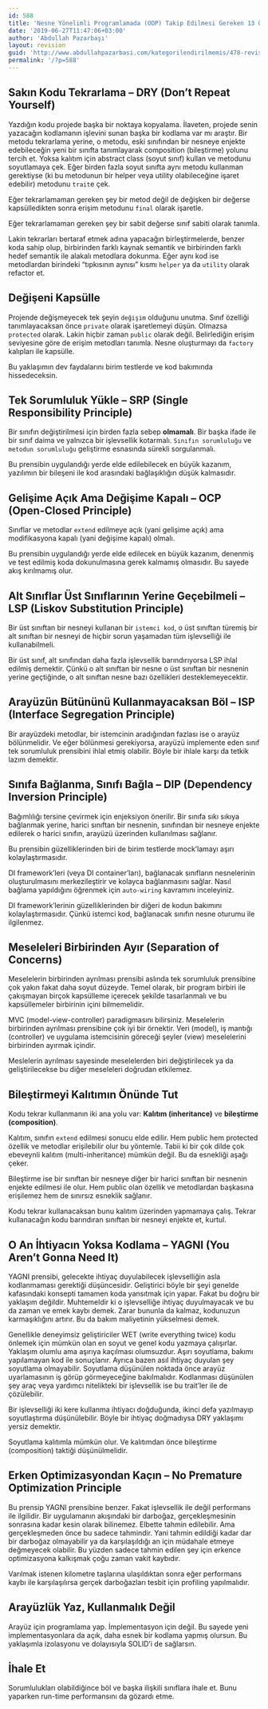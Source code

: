 ```yaml
---
id: 588
title: 'Nesne Yönelimli Programlamada (OOP) Takip Edilmesi Gereken 13 Önemli Prensip'
date: '2019-06-27T11:47:06+03:00'
author: 'Abdullah Pazarbaşı'
layout: revision
guid: 'http://www.abdullahpazarbasi.com/kategorilendirilmemis/478-revision-v1'
permalink: '/?p=588'
---
```


## Sakın Kodu Tekrarlama – DRY (Don’t Repeat Yourself)

Yazdığın kodu projede başka bir noktaya kopyalama. İlaveten, projede senin yazacağın kodlamanın işlevini sunan başka bir kodlama var mı araştır. Bir metodu tekrarlama yerine, o metodu, eski sınıfından bir nesneye enjekte edebileceğin yeni bir sınıfta tanımlayarak composition (bileştirme) yolunu tercih et. Yoksa kalıtım için abstract class (soyut sınıf) kullan ve metodunu soyutlamaya çek. Eğer birden fazla soyut sınıfta aynı metodu kullanman gerektiyse (ki bu metodunun bir helper veya utility olabileceğine işaret edebilir) metodunu `trait`e çek.

Eğer tekrarlamaman gereken şey bir metod değil de değişken bir değerse kapsülledikten sonra erişim metodunu `final` olarak işaretle.

Eğer tekrarlamaman gereken şey bir sabit değerse sınıf sabiti olarak tanımla.

Lakin tekrarları bertaraf etmek adına yapacağın birleştirmelerde, benzer koda sahip olup, birbirinden farklı kaynak semantik ve birbirinden farklı hedef semantik ile alakalı metodlara dokunma. Eğer aynı kod ise metodlardan birindeki “tıpkısının aynısı” kısmı `helper` ya da `utility` olarak refactor et.

## Değişeni Kapsülle

Projende değişmeyecek tek şeyin `değişim` olduğunu unutma. Sınıf özelliği tanımlayacaksan önce `private` olarak işaretlemeyi düşün. Olmazsa `protected` olarak. Lakin hiçbir zaman `public` olarak değil. Belirlediğin erişim seviyesine göre de erişim metodları tanımla. Nesne oluşturmayı da `factory` kalıpları ile kapsülle.

Bu yaklaşımın dev faydalarını birim testlerde ve kod bakımında hissedeceksin.

## Tek Sorumluluk Yükle – SRP (Single Responsibility Principle)

Bir sınıfın değiştirilmesi için birden fazla sebep **olmamalı**. Bir başka ifade ile bir sınıf daima ve yalnızca bir işlevsellik kotarmalı. `Sınıfın sorumluluğu` ve `metodun sorumluluğu` geliştirme esnasında sürekli sorgulanmalı.

Bu prensibin uygulandığı yerde elde edilebilecek en büyük kazanım, yazılımın bir bileşeni ile kod arasındaki bağlaşıklığın düşük kalmasıdır.

## Gelişime Açık Ama Değişime Kapalı – OCP (Open-Closed Principle)

Sınıflar ve metodlar `extend` edilmeye açık (yani gelişime açık) ama modifikasyona kapalı (yani değişime kapalı) olmalı.

Bu prensibin uygulandığı yerde elde edilecek en büyük kazanım, denenmiş ve test edilmiş koda dokunulmasına gerek kalmamış olmasıdır. Bu sayede akış kırılmamış olur.

## Alt Sınıflar Üst Sınıflarının Yerine Geçebilmeli – LSP (Liskov Substitution Principle)

Bir üst sınıftan bir nesneyi kullanan bir `istemci kod`, o üst sınıftan türemiş bir alt sınıftan bir nesneyi de hiçbir sorun yaşamadan tüm işlevselliği ile kullanabilmeli.

Bir üst sınıf, alt sınıfından daha fazla işlevsellik barındırıyorsa LSP ihlal edilmiş demektir. Çünkü o alt sınıftan bir nesne o üst sınıftan bir nesnenin yerine geçtiğinde, o alt sınıftan nesne bazı özellikleri desteklemeyecektir.

## Arayüzün Bütününü Kullanmayacaksan Böl – ISP (Interface Segregation Principle)

Bir arayüzdeki metodlar, bir istemcinin aradığından fazlası ise o arayüz bölünmelidir. Ve eğer bölünmesi gerekiyorsa, arayüzü implemente eden sınıf tek sorumluluk prensibini ihlal etmiş olabilir. Böyle bir ihlale karşı da tetkik lazım demektir.

## Sınıfa Bağlanma, Sınıfı Bağla – DIP (Dependency Inversion Principle)

Bağımlılığı tersine çevirmek için enjeksiyon önerilir. Bir sınıfa sıkı sıkıya bağlanmak yerine, harici sınıftan bir nesnenin, sınıfından bir nesneye enjekte edilerek o harici sınıfın, arayüzü üzerinden kullanılması sağlanır.

Bu prensibin güzelliklerinden biri de birim testlerde mock’lamayı aşırı kolaylaştırmasıdır.

DI framework’leri (veya DI container’ları), bağlanacak sınıfların nesnelerinin oluşturulmasını merkezileştirir ve kolayca bağlanmasını sağlar. Nasıl bağlama yapıldığını öğrenmek için `auto-wiring` kavramını inceleyiniz.

DI framework’lerinin güzelliklerinden bir diğeri de kodun bakımını kolaylaştırmasıdır. Çünkü istemci kod, bağlanacak sınıfın nesne oturumu ile ilgilenmez.

## Meseleleri Birbirinden Ayır (Separation of Concerns)

Meselelerin birbirinden ayrılması prensibi aslında tek sorumluluk prensibine çok yakın fakat daha soyut düzeyde. Temel olarak, bir program birbiri ile çakışmayan birçok kapsülleme içerecek şekilde tasarlanmalı ve bu kapsüllemeler birbirinin içini bilmemelidir.

MVC (model-view-controller) paradigmasını bilirsiniz. Meselelerin birbirinden ayrılması prensibine çok iyi bir örnektir. Veri (model), iş mantığı (controller) ve uygulama istemcisinin göreceği şeyler (view) meselelerini birbirinden ayırmak içindir.

Meslelerin ayrılması sayesinde meselelerden biri değiştirilecek ya da geliştirilecekse bu diğer meseleleri doğrudan etkilemez.

## Bileştirmeyi Kalıtımın Önünde Tut

Kodu tekrar kullanmanın iki ana yolu var: **Kalıtım (inheritance)** ve **bileştirme (composition)**.

Kalıtım, sınıfın `extend` edilmesi sonucu elde edilir. Hem public hem protected özellik ve metodlar erişilebilir olur bu yöntemle. Tabii ki bir çok dilde çok ebeveynli kalıtım (multi-inheritance) mümkün değil. Bu da esnekliği aşağı çeker.

Bileştirme ise bir sınıftan bir nesneye diğer bir harici sınıftan bir nesnenin enjekte edilmesi ile olur. Hem public olan özellik ve metodlardan başkasına erişilemez hem de sınırsız esneklik sağlanır.

Kodu tekrar kullanacaksan bunu kalıtım üzerinden yapmamaya çalış. Tekrar kullanacağın kodu barındıran sınıftan bir nesneyi enjekte et, kurtul.

## O An İhtiyacın Yoksa Kodlama – YAGNI (You Aren’t Gonna Need It)

YAGNI prensibi, gelecekte ihtiyaç duyulabilecek işlevselliğin asla kodlanmaması gerektiği düşüncesidir. Geliştirici böyle bir şeyi genelde kafasındaki konsepti tamamen koda yansıtmak için yapar. Fakat bu doğru bir yaklaşım değildir. Muhtemeldir ki o işlevselliğe ihtiyaç duyulmayacak ve bu da zaman ve emek kaybı demek. Zarar bununla da kalmaz, kodunuzun karmaşıklığını artırır. Bu da bakım maliyetinin yükselmesi demek.

Genellikle deneyimsiz geliştiriciler WET (write everything twice) kodu önlemek için mümkün olan en soyut ve genel kodu yazmaya çalışırlar. Yaklaşım olumlu ama aşırıya kaçılması olumsuzdur. Aşırı soyutlama, bakımı yapılamayan kod ile sonuçlanır. Ayrıca bazen asıl ihtiyaç duyulan şey soyutlama olmayabilir. Soyutlama düşünülen noktada önce arayüz uyarlamasının iş görüp görmeyeceğine bakılmalıdır. Kodlanması düşünülen şey araç veya yardımcı nitelikteki bir işlevsellik ise bu trait’ler ile de çözülebilir.

Bir işlevselliği iki kere kullanma ihtiyacı doğduğunda, ikinci defa yazılmayıp soyutlaştırma düşünülebilir. Böyle bir ihtiyaç doğmadıysa DRY yaklaşımı yersiz demektir.

Soyutlama kalıtımla mümkün olur. Ve kalıtımdan önce bileştirme (composition) taktiği düşünülmelidir.

## Erken Optimizasyondan Kaçın – No Premature Optimization Principle

Bu prensip YAGNI prensibine benzer. Fakat işlevsellik ile değil performans ile ilgilidir. Bir uygulamanın akışındaki bir darboğaz, gerçekleşmesinin sonrasına kadar kesin olarak bilinemez. Elbette tahmin edilebilir. Ama gerçekleşmeden önce bu sadece tahmindir. Yani tahmin edildiği kadar dar bir darboğaz olmayabilir ya da karşılaşıldığı an için müdahale etmeye değmeyecek olabilir. Bu yüzden sadece tahmin edilen şey için erkence optimizasyona kalkışmak çoğu zaman vakit kaybıdır.

Varılmak istenen kilometre taşlarına ulaşıldıktan sonra eğer performans kaybı ile karşılaşılırsa gerçek darboğazları tesbit için profiling yapılmalıdır.

## Arayüzlük Yaz, Kullanmalık Değil

Arayüz için programlama yap. İmplementasyon için değil. Bu sayede yeni implementasyonlara da açık, daha esnek bir kodlama yapmış olursun. Bu yaklaşımla izolasyonu ve dolayısıyla SOLID’i de sağlarsın.

## İhale Et

Sorumlulukları olabildiğince böl ve başka ilişkili sınıflara ihale et. Bunu yaparken run-time performansını da gözardı etme.